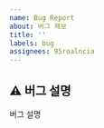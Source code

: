```yaml
---
name: Bug Report
about: 버그 제보
title: ''
labels: bug
assignees: 95roalncia
---
```


## ⚠️ 버그 설명

버그 설명
